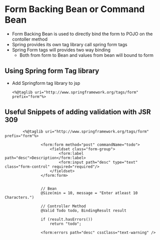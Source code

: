 # Form Backing Bean or Command Bean

-	Form Backing Bean is used to directly bind the form to POJO on the contoller method
-	Spring provides its own tag library call spring form tags
-	Spring Form tags will provides two way binding
	-	Both from form to Bean and values from bean will bound to form


##	Using Spring form Tag library

-	Add Springform tag library to jsp
	
		<%@taglib uri="http://www.springframework.org/tags/form" prefix="form"%>
		
		

##	Useful Snippets of adding validation with JSR 309


			<%@taglib uri="http://www.springframework.org/tags/form" prefix="form"%>

					<form:form method="post" commandName="todo">
						<fieldset class="form-group">
							<form:label path="desc">Description</form:label>
							<form:input path="desc" type="text" class="form-control" required="required"/>
						</fieldset>
					</form:form>
		
		
					// Bean 
					@Size(min = 10, message = "Enter atleast 10 Characters.")
					
					// Controller Method
					@Valid Todo todo, BindingResult result

					if (result.hasErrors())
						return "todo";
					
					<form:errors path="desc" cssClass="text-warning" />
